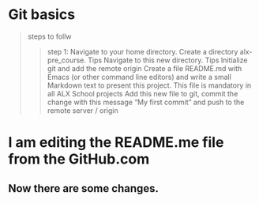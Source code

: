 # Git basics
> steps to follw
>> step 1: Navigate to your home directory.
>> Create a directory alx-pre_course. Tips
>> Navigate to this new directory. Tips
>> Initialize git and add the remote origin
>> Create a file README.md with Emacs (or other command line editors) and write a small Markdown text to present this project. This file is mandatory in all ALX School projects
>>Add this new file to git, commit the change with this message “My first commit” and push to the remote server / origin
# I am editing the README.me file from the GitHub.com
## Now there are some changes.

